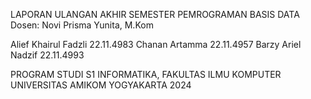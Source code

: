 LAPORAN ULANGAN AKHIR SEMESTER PEMROGRAMAN BASIS DATA
Dosen: Novi Prisma Yunita, M.Kom

Alief Khairul Fadzli 22.11.4983
Chanan Artamma 22.11.4957
Barzy Ariel Nadzif 22.11.4993


PROGRAM STUDI S1 INFORMATIKA, FAKULTAS ILMU KOMPUTER
UNIVERSITAS AMIKOM YOGYAKARTA
2024
